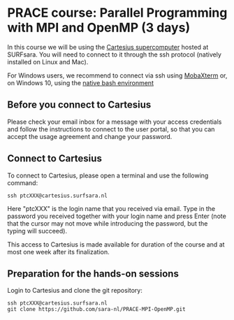 # PRACE course: Parallel Programming with MPI and OpenMP (3 days)

In this course we will be using the [Cartesius supercomputer](https://userinfo.surfsara.nl/systems/cartesius) hosted at SURFsara. You will need to connect to it through the ssh protocol (natively installed on Linux and Mac).

For Windows users, we recommend to connect via ssh using [MobaXterm](https://mobaxterm.mobatek.net/) or, on Windows 10, using the [native bash environment](https://msdn.microsoft.com/en-us/commandline/wsl/install_guide)

## Before you connect to Cartesius

Please check your email inbox for a message with your access credentials and follow the instructions to connect to the user portal, so that you can accept the usage agreement and change your password.

## Connect to Cartesius

To connect to Cartesius, please open a terminal and use the following command:

    ssh ptcXXX@cartesius.surfsara.nl

Here "ptcXXX" is the login name that you received via email. Type in the password you received together with your login name and press Enter (note that the cursor may not move while introducing the password, but the typing will succeed).

This access to Cartesius is made available for duration of the course and at most one week after its finalization.

## Preparation for the hands-on sessions

Login to Cartesius and clone the git repository:

    ssh ptcXXX@cartesius.surfsara.nl
    git clone https://github.com/sara-nl/PRACE-MPI-OpenMP.git
